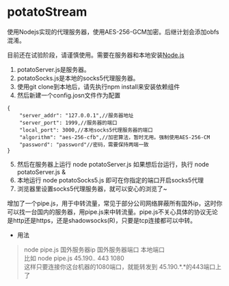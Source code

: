# potatoStream
使用Nodejs实现的代理服务器，使用AES-256-GCM加密。后继计划会添加obfs混淆。

目前还在试验阶段，请谨慎使用。需要在服务器和本地安装[Node.js](https://nodejs.org/)


1. potatoServer.js是服务器。
2. potatoSocks.js是本地的socks5代理服务器。
3. 使用git clone到本地后，请先执行npm install来安装依赖组件
4. 然后新建一个config.josn文件作为配置

```
{
    "server_addr": "127.0.0.1",//服务器地址
    "server_port": 1999,//服务器的端口
    "local_port": 3000,//本地socks5代理服务器的端口
    "algorithm": "aes-256-cfb",//加密算法，暂时无用。强制使用AES-256-CM
    "password": "password"//密码，需要保持两端一致
}
```
5. 然后在服务器上运行 node potatoServer.js 如果想后台运行，执行 node potatoServer.js &
6. 本地运行 node potatoSocks5.js 即可在你指定的端口开启socks5代理
7. 浏览器里设置socks5代理服务器，就可以安心的浏览了~

增加了一个pipe.js，用于中转流量，常见于部分公司网络屏蔽所有国外ip，这时你可以找一台国内的服务器，用pipe.js来中转流量。pipe.js不关心具体的协议无论是http还是https，还是shadowsocks(R)，只要是tcp连接都可以中转。

- 用法

 > node pipe.js 国外服务器ip 国外服务器端口 本地端口  
 > 比如 node pipe.js 45.190.*.* 443 1080  
 > 这样只要连接你这台机器的1080端口，就能转发到  45.190.*.*的443端口上了